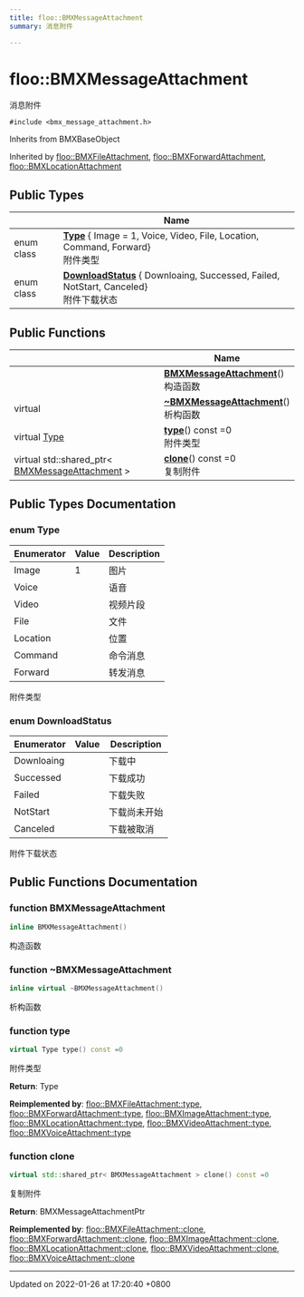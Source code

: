 ```yaml
---
title: floo::BMXMessageAttachment
summary: 消息附件 

---
```


# floo::BMXMessageAttachment



消息附件 


`#include <bmx_message_attachment.h>`

Inherits from BMXBaseObject

Inherited by [floo::BMXFileAttachment](classfloo_1_1_b_m_x_file_attachment.md), [floo::BMXForwardAttachment](classfloo_1_1_b_m_x_forward_attachment.md), [floo::BMXLocationAttachment](classfloo_1_1_b_m_x_location_attachment.md)

## Public Types

|                | Name           |
| -------------- | -------------- |
| enum class| **[Type](classfloo_1_1_b_m_x_message_attachment.md#enum-type)** { Image = 1, Voice, Video, File, Location, Command, Forward}<br>附件类型  |
| enum class| **[DownloadStatus](classfloo_1_1_b_m_x_message_attachment.md#enum-downloadstatus)** { Downloaing, Successed, Failed, NotStart, Canceled}<br>附件下载状态  |

## Public Functions

|                | Name           |
| -------------- | -------------- |
| | **[BMXMessageAttachment](classfloo_1_1_b_m_x_message_attachment.md#function-bmxmessageattachment)**()<br>构造函数  |
| virtual | **[~BMXMessageAttachment](classfloo_1_1_b_m_x_message_attachment.md#function-~bmxmessageattachment)**()<br>析构函数  |
| virtual [Type](classfloo_1_1_b_m_x_message_attachment.md#enum-type) | **[type](classfloo_1_1_b_m_x_message_attachment.md#function-type)**() const =0<br>附件类型  |
| virtual std::shared_ptr< [BMXMessageAttachment](classfloo_1_1_b_m_x_message_attachment.md) > | **[clone](classfloo_1_1_b_m_x_message_attachment.md#function-clone)**() const =0<br>复制附件  |

## Public Types Documentation

### enum Type

| Enumerator | Value | Description |
| ---------- | ----- | ----------- |
| Image | 1| 图片   |
| Voice | | 语音   |
| Video | | 视频片段   |
| File | | 文件   |
| Location | | 位置   |
| Command | | 命令消息   |
| Forward | | 转发消息   |



附件类型 

### enum DownloadStatus

| Enumerator | Value | Description |
| ---------- | ----- | ----------- |
| Downloaing | | 下载中   |
| Successed | | 下载成功   |
| Failed | | 下载失败   |
| NotStart | | 下载尚未开始   |
| Canceled | | 下载被取消   |



附件下载状态 

## Public Functions Documentation

### function BMXMessageAttachment

```cpp
inline BMXMessageAttachment()
```

构造函数 

### function ~BMXMessageAttachment

```cpp
inline virtual ~BMXMessageAttachment()
```

析构函数 

### function type

```cpp
virtual Type type() const =0
```

附件类型 

**Return**: Type 

**Reimplemented by**: [floo::BMXFileAttachment::type](classfloo_1_1_b_m_x_file_attachment.md#function-type), [floo::BMXForwardAttachment::type](classfloo_1_1_b_m_x_forward_attachment.md#function-type), [floo::BMXImageAttachment::type](classfloo_1_1_b_m_x_image_attachment.md#function-type), [floo::BMXLocationAttachment::type](classfloo_1_1_b_m_x_location_attachment.md#function-type), [floo::BMXVideoAttachment::type](classfloo_1_1_b_m_x_video_attachment.md#function-type), [floo::BMXVoiceAttachment::type](classfloo_1_1_b_m_x_voice_attachment.md#function-type)


### function clone

```cpp
virtual std::shared_ptr< BMXMessageAttachment > clone() const =0
```

复制附件 

**Return**: BMXMessageAttachmentPtr 

**Reimplemented by**: [floo::BMXFileAttachment::clone](classfloo_1_1_b_m_x_file_attachment.md#function-clone), [floo::BMXForwardAttachment::clone](classfloo_1_1_b_m_x_forward_attachment.md#function-clone), [floo::BMXImageAttachment::clone](classfloo_1_1_b_m_x_image_attachment.md#function-clone), [floo::BMXLocationAttachment::clone](classfloo_1_1_b_m_x_location_attachment.md#function-clone), [floo::BMXVideoAttachment::clone](classfloo_1_1_b_m_x_video_attachment.md#function-clone), [floo::BMXVoiceAttachment::clone](classfloo_1_1_b_m_x_voice_attachment.md#function-clone)


-------------------------------

Updated on 2022-01-26 at 17:20:40 +0800